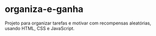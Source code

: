 # organiza-e-ganha
Projeto para organizar tarefas e motivar com recompensas aleatórias, usando HTML, CSS e JavaScript.
